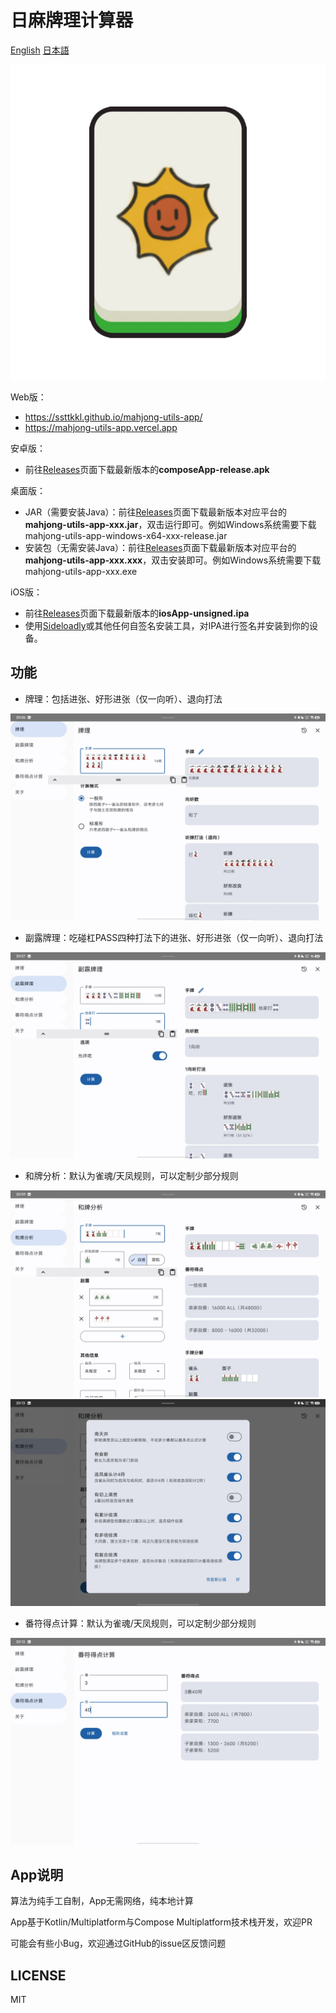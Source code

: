 日麻牌理计算器
======

[English](README.md) [日本語](README-JA.md)

![icon](fastlane/metadata/android/zh-CN/images/icon.png)

Web版：

- https://ssttkkl.github.io/mahjong-utils-app/
- https://mahjong-utils-app.vercel.app

安卓版：

- 前往[Releases](https://github.com/ssttkkl/mahjong-utils-app/releases)页面下载最新版本的**composeApp-release.apk**

桌面版：

- JAR（需要安装Java）：前往[Releases](https://github.com/ssttkkl/mahjong-utils-app/releases)页面下载最新版本对应平台的**mahjong-utils-app-xxx.jar**，双击运行即可。例如Windows系统需要下载mahjong-utils-app-windows-x64-xxx-release.jar
- 安装包（无需安装Java）：前往[Releases](https://github.com/ssttkkl/mahjong-utils-app/releases)页面下载最新版本对应平台的**mahjong-utils-app-xxx.xxx**，双击安装即可。例如Windows系统需要下载mahjong-utils-app-xxx.exe

iOS版：

- 前往[Releases](https://github.com/ssttkkl/mahjong-utils-app/releases)页面下载最新版本的**iosApp-unsigned.ipa**
- 使用[Sideloadly](https://sideloadly.io/)或其他任何自签名安装工具，对IPA进行签名并安装到你的设备。

## 功能

- 牌理：包括进张、好形进张（仅一向听）、退向打法

![牌理](fastlane/metadata/android/zh-CN/images/tenInchScreenshots/1.jpg)

- 副露牌理：吃碰杠PASS四种打法下的进张、好形进张（仅一向听）、退向打法

![副露牌理](fastlane/metadata/android/zh-CN/images/tenInchScreenshots/2.jpg)

- 和牌分析：默认为雀魂/天凤规则，可以定制少部分规则

![和牌分析](fastlane/metadata/android/zh-CN/images/tenInchScreenshots/4.jpg)
![规则定制](fastlane/metadata/android/zh-CN/images/tenInchScreenshots/7.jpg)

- 番符得点计算：默认为雀魂/天凤规则，可以定制少部分规则

![番符得点计算](fastlane/metadata/android/zh-CN/images/tenInchScreenshots/5.jpg)

## App说明

算法为纯手工自制，App无需网络，纯本地计算

App基于Kotlin/Multiplatform与Compose Multiplatform技术栈开发，欢迎PR

可能会有些小Bug，欢迎通过GitHub的issue区反馈问题

## LICENSE

MIT
